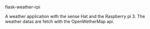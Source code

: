 flask-weather-rpi

A weather application with the sense Hat and the Raspberry pi 3.
The weather datas are fetch with the OpenWetherMap api.

